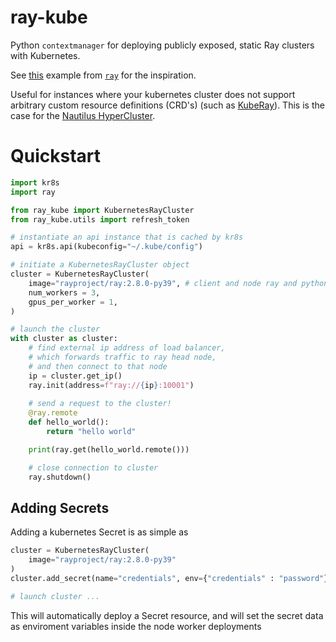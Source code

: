 # ray-kube
Python `contextmanager` for deploying publicly exposed, static Ray clusters with Kubernetes.

See [this](https://docs.ray.io/en/latest/cluster/kubernetes/user-guides/static-ray-cluster-without-kuberay.html) example from [`ray`](https://docs.ray.io/en/latest/) for the inspiration.

Useful for instances where your kubernetes cluster does not support arbitrary custom resource definitions (CRD's) (such as [KubeRay](https://docs.ray.io/en/latest/cluster/kubernetes/index.html)). This is the case for the [Nautilus HyperCluster](https://nationalresearchplatform.org/nautilus/).


# Quickstart
```python
import kr8s
import ray

from ray_kube import KubernetesRayCluster
from ray_kube.utils import refresh_token

# instantiate an api instance that is cached by kr8s
api = kr8s.api(kubeconfig="~/.kube/config")

# initiate a KubernetesRayCluster object
cluster = KubernetesRayCluster(
    image="rayproject/ray:2.8.0-py39", # client and node ray and python minor versions must match
    num_workers = 3,
    gpus_per_worker = 1,
)

# launch the cluster
with cluster as cluster:
    # find external ip address of load balancer,
    # which forwards traffic to ray head node,
    # and then connect to that node
    ip = cluster.get_ip()
    ray.init(address=f"ray://{ip}:10001")
    
    # send a request to the cluster!
    @ray.remote
    def hello_world():
        return "hello world"

    print(ray.get(hello_world.remote()))

    # close connection to cluster
    ray.shutdown()
```


## Adding Secrets
Adding a kubernetes Secret is as simple as 

```python
cluster = KubernetesRayCluster(
    image="rayproject/ray:2.8.0-py39"
)
cluster.add_secret(name="credentials", env={"credentials" : "password"})

# launch cluster ...
```

This will automatically deploy a Secret resource, 
and will set the secret data as enviroment variables
inside the node worker deployments
